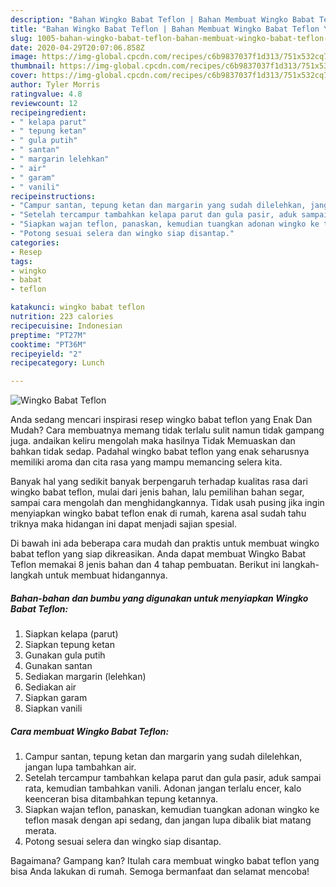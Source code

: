```yaml
---
description: "Bahan Wingko Babat Teflon | Bahan Membuat Wingko Babat Teflon Yang Paling Enak"
title: "Bahan Wingko Babat Teflon | Bahan Membuat Wingko Babat Teflon Yang Paling Enak"
slug: 1005-bahan-wingko-babat-teflon-bahan-membuat-wingko-babat-teflon-yang-paling-enak
date: 2020-04-29T20:07:06.858Z
image: https://img-global.cpcdn.com/recipes/c6b9837037f1d313/751x532cq70/wingko-babat-teflon-foto-resep-utama.jpg
thumbnail: https://img-global.cpcdn.com/recipes/c6b9837037f1d313/751x532cq70/wingko-babat-teflon-foto-resep-utama.jpg
cover: https://img-global.cpcdn.com/recipes/c6b9837037f1d313/751x532cq70/wingko-babat-teflon-foto-resep-utama.jpg
author: Tyler Morris
ratingvalue: 4.8
reviewcount: 12
recipeingredient:
- " kelapa parut"
- " tepung ketan"
- " gula putih"
- " santan"
- " margarin lelehkan"
- " air"
- " garam"
- " vanili"
recipeinstructions:
- "Campur santan, tepung ketan dan margarin yang sudah dilelehkan, jangan lupa tambahkan air."
- "Setelah tercampur tambahkan kelapa parut dan gula pasir, aduk sampai rata, kemudian tambahkan vanili. Adonan jangan terlalu encer, kalo keenceran bisa ditambahkan tepung ketannya."
- "Siapkan wajan teflon, panaskan, kemudian tuangkan adonan wingko ke teflon masak dengan api sedang, dan jangan lupa dibalik biat matang merata."
- "Potong sesuai selera dan wingko siap disantap."
categories:
- Resep
tags:
- wingko
- babat
- teflon

katakunci: wingko babat teflon 
nutrition: 223 calories
recipecuisine: Indonesian
preptime: "PT27M"
cooktime: "PT36M"
recipeyield: "2"
recipecategory: Lunch

---
```



![Wingko Babat Teflon](https://img-global.cpcdn.com/recipes/c6b9837037f1d313/751x532cq70/wingko-babat-teflon-foto-resep-utama.jpg)

Anda sedang mencari inspirasi resep wingko babat teflon yang Enak Dan Mudah? Cara membuatnya memang tidak terlalu sulit namun tidak gampang juga. andaikan keliru mengolah maka hasilnya Tidak Memuaskan dan bahkan tidak sedap. Padahal wingko babat teflon yang enak seharusnya memiliki aroma dan cita rasa yang mampu memancing selera kita.

Banyak hal yang sedikit banyak berpengaruh terhadap kualitas rasa dari wingko babat teflon, mulai dari jenis bahan, lalu pemilihan bahan segar, sampai cara mengolah dan menghidangkannya. Tidak usah pusing jika ingin menyiapkan wingko babat teflon enak di rumah, karena asal sudah tahu triknya maka hidangan ini dapat menjadi sajian spesial.




Di bawah ini ada beberapa cara mudah dan praktis untuk membuat wingko babat teflon yang siap dikreasikan. Anda dapat membuat Wingko Babat Teflon memakai 8 jenis bahan dan 4 tahap pembuatan. Berikut ini langkah-langkah untuk membuat hidangannya.

<!--inarticleads1-->

##### Bahan-bahan dan bumbu yang digunakan untuk menyiapkan Wingko Babat Teflon:

1. Siapkan  kelapa (parut)
1. Siapkan  tepung ketan
1. Gunakan  gula putih
1. Gunakan  santan
1. Sediakan  margarin (lelehkan)
1. Sediakan  air
1. Siapkan  garam
1. Siapkan  vanili




<!--inarticleads2-->

##### Cara membuat Wingko Babat Teflon:

1. Campur santan, tepung ketan dan margarin yang sudah dilelehkan, jangan lupa tambahkan air.
1. Setelah tercampur tambahkan kelapa parut dan gula pasir, aduk sampai rata, kemudian tambahkan vanili. Adonan jangan terlalu encer, kalo keenceran bisa ditambahkan tepung ketannya.
1. Siapkan wajan teflon, panaskan, kemudian tuangkan adonan wingko ke teflon masak dengan api sedang, dan jangan lupa dibalik biat matang merata.
1. Potong sesuai selera dan wingko siap disantap.




Bagaimana? Gampang kan? Itulah cara membuat wingko babat teflon yang bisa Anda lakukan di rumah. Semoga bermanfaat dan selamat mencoba!
